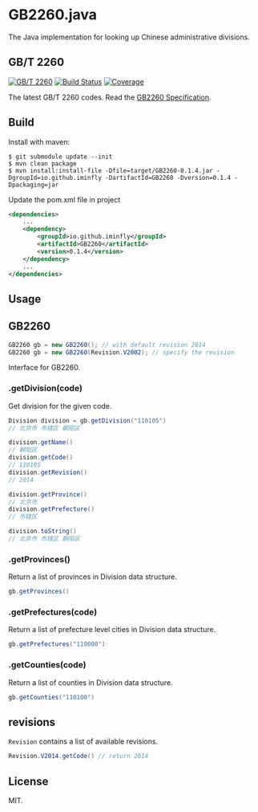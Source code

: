 # GB2260.java
The Java implementation for looking up Chinese administrative divisions.

## GB/T 2260

[![GB/T 2260](https://img.shields.io/badge/GB%2FT%202260-v0.2-blue.svg)](https://github.com/cn/GB2260)
[![Build Status](https://img.shields.io/travis/cn/GB2260.java.svg?style=flat)](https://travis-ci.org/cn/GB2260.java)
[![Coverage](https://img.shields.io/coveralls/cn/GB2260.java.svg?style=flat)](https://coveralls.io/r/cn/GB2260.java)

The latest GB/T 2260 codes. Read the [GB2260 Specification](https://github.com/cn/GB2260/blob/v0.2/spec.md).

## Build

Install with maven:

    $ git submodule update --init
    $ mvn clean package
    $ mvn install:install-file -Dfile=target/GB2260-0.1.4.jar -DgroupId=io.github.iminfly -DartifactId=GB2260 -Dversion=0.1.4 -Dpackaging=jar

Update the pom.xml file in project

```xml
<dependencies>
    ...
    <dependency>
        <groupId>io.github.iminfly</groupId>
        <artifactId>GB2260</artifactId>
        <version>0.1.4</version>
    </dependency>
    ...
</dependencies>
```

## Usage

## GB2260

```java
GB2260 gb = new GB2260(); // with default revision 2014
GB2260 gb = new GB2260(Revision.V2002); // specify the revision
```

Interface for GB2260.

### .getDivision(code)

Get division for the given code.

```java
Division division = gb.getDivision("110105")
// 北京市 市辖区 朝阳区

division.getName()
// 朝阳区
division.getCode()
// 110105
division.getRevision()
// 2014

division.getProvince()
// 北京市
division.getPrefecture()
// 市辖区

division.toString()
// 北京市 市辖区 朝阳区
```

### .getProvinces()

Return a list of provinces in Division data structure.

```java
gb.getProvinces()
```

### .getPrefectures(code)

Return a list of prefecture level cities in Division data structure.

```java
gb.getPrefectures("110000")
```

### .getCounties(code)

Return a list of counties in Division data structure.

```java
gb.getCounties("110100")
```

## revisions

`Revision` contains a list of available revisions.

```java
Revision.V2014.getCode() // return 2014
```

## License

MIT.
